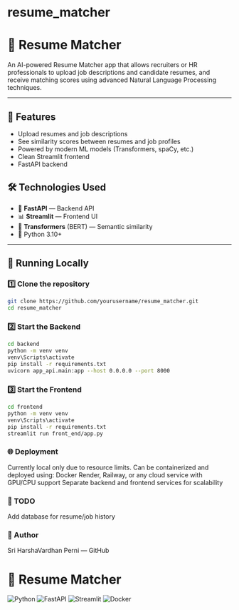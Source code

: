 # resume_matcher

# 🧠 Resume Matcher

An AI-powered Resume Matcher app that allows recruiters or HR professionals to upload job descriptions and candidate resumes, and receive matching scores using advanced Natural Language Processing techniques.

---

## 🚀 Features

- Upload resumes and job descriptions
- See similarity scores between resumes and job profiles
- Powered by modern ML models (Transformers, spaCy, etc.)
- Clean Streamlit frontend
- FastAPI backend


## 🛠️ Technologies Used

- 🧠 **FastAPI** — Backend API
- 📊 **Streamlit** — Frontend UI
- 🤖 **Transformers** (BERT) — Semantic similarity
- 🐍 Python 3.10+

---

## 🧪 Running Locally

### 1️⃣ Clone the repository
```bash
git clone https://github.com/yourusername/resume_matcher.git
cd resume_matcher
```
### 2️⃣ Start the Backend
```bash
cd backend
python -m venv venv
venv\Scripts\activate       
pip install -r requirements.txt
uvicorn app_api.main:app --host 0.0.0.0 --port 8000
```
### 3️⃣ Start the Frontend
```bash
cd frontend
python -m venv venv
venv\Scripts\activate        
pip install -r requirements.txt
streamlit run front_end/app.py
```

### 🌐 Deployment
Currently local only due to resource limits. Can be containerized and deployed using:
Docker 
Render, Railway, or any cloud service with GPU/CPU support
Separate backend and frontend services for scalability


### 📂 TODO
Add database for resume/job history

### 👤 Author
Sri HarshaVardhan Perni — GitHub

# 🧠 Resume Matcher

![Python](https://img.shields.io/badge/Python-3.10-blue)
![FastAPI](https://img.shields.io/badge/FastAPI-🚀-green)
![Streamlit](https://img.shields.io/badge/Streamlit-UI-orange)
![Docker](https://img.shields.io/badge/Docker-Ready-blue)

